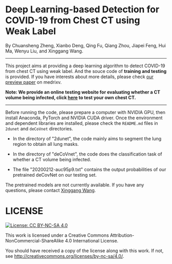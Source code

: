 # Deep Learning-based Detection for COVID-19 from Chest CT using Weak Label

By Chuansheng Zheng, Xianbo Deng, Qing Fu, Qiang Zhou, Jiapei Feng, Hui Ma, Wenyu Liu, and Xinggang Wang.

<hr>

This project aims at providing a deep learning algorithm to detect COVID-19 from chest CT using weak label. And the souce code of **training and testing** is provided. If you have interests about more details, please check [our preview paper](https://www.medrxiv.org/content/10.1101/2020.03.12.20027185v1) on medrixv. 


**Note: We provide an online testing website for evaluating whether a CT volume being infected, click [here](http://39.100.61.27) to test your own chest CT.**

<hr>

Before running the code, please prepare a computer with NVIDIA GPU, then install Anaconda, PyTorch and NVIDIA CUDA driver. Once the environment and dependent libraries are installed, please check the `README.md` files in `2dunet` and `deCoVnet` directories.

- In the directory of "2dunet", the code mainly aims to segment the lung region to obtain all lung masks.
- In the directory of "deCoVnet", the code does the classification task of whether a CT volume being infected.

- The file "20200212-auc95p9.txt" contains the output probabilities of our pretrained deCovNet on our testing set.

The pretrained models are not currently available. If you have any questions, please contact [Xinggang Wang](mailto:xgwang@hust.edu.cn).


# LICENSE

[![License: CC BY-NC-SA 4.0](https://img.shields.io/badge/License-CC%20BY--NC--SA%204.0-lightgrey.svg)](https://creativecommons.org/licenses/by-nc-sa/4.0/)

This work is licensed under a
Creative Commons Attribution-NonCommercial-ShareAlike 4.0 International License.

You should have received a copy of the license along with this
work. If not, see <http://creativecommons.org/licenses/by-nc-sa/4.0/>.


